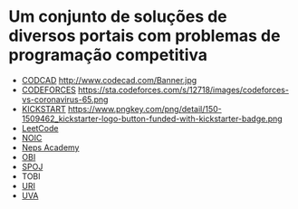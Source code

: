 # Um conjunto de soluções de diversos portais com problemas de programação competitiva
- [CODCAD](http://www.codcad.com/) http://www.codecad.com/Banner.jpg
- [CODEFORCES](https://codeforces.com/) https://sta.codeforces.com/s/12718/images/codeforces-vs-coronavirus-65.png
- [KICKSTART](https://codingcompetitions.withgoogle.com/kickstart) https://www.pngkey.com/png/detail/150-1509462_kickstarter-logo-button-funded-with-kickstarter-badge.png
- [LeetCode](https://leetcode.com/) 
- [NOIC](https://noic.com.br/)
- [Neps Academy](https://neps.academy/)
- [OBI](https://olimpiada.ic.unicamp.br/)
- [SPOJ](https://www.spoj.com/)
- TOBI
- [URI](https://www.urionlinejudge.com.br)
- [UVA](https://uva.onlinejudge.org/)

</div>